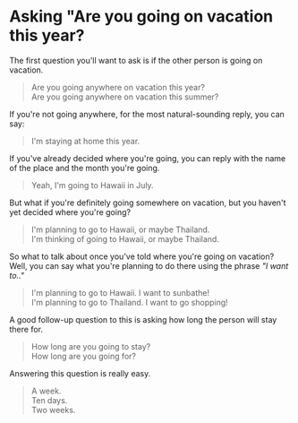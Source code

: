 # Asking "Are you going on vacation this year?

The first question you'll want to ask is if the other person is going on vacation.
> Are you going anywhere on vacation this year?\
> Are you going anywhere on vacation this summer?

If you're not going anywhere, for the most natural-sounding reply, you can say:
> I'm staying at home this year.

If you've already decided where you're going, you can reply with the name of the place and the month you're going.
> Yeah, I'm going to Hawaii in July.

But what if you're definitely going somewhere on vacation, but you haven't yet decided where you're going?
> I'm planning to go to Hawaii, or maybe Thailand.\
> I'm thinking of going to Hawaii, or maybe Thailand.

So what to talk about once you've told where you're going on vacation? Well, you can say what you're planning to do there using the phrase _"I want to.."_
> I'm planning to go to Hawaii. I want to sunbathe!\
> I'm planning to go to Thailand. I want to go shopping!

A good follow-up question to this is asking how long the person will stay there for.
> How long are you going to stay?\
> How long are you going for?

Answering this question is really easy.
> A week.\
> Ten days.\
> Two weeks.

